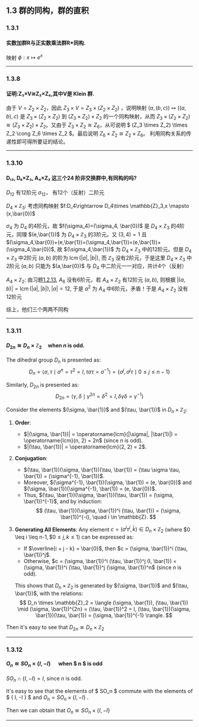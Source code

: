 

## 1.3 群的同构，群的直积

### 1.3.1 
#### 实数加群R与正实数乘法群R*同构.
映射 $\phi: x \mapsto e^{x}$ 

---

### 1.3.8 
#### 证明:Z₃×V≅Z₂×Z₆,其中V是 Klein 群.
由于 $V=Z_2 \times Z_2$，因此 $Z_3 \times V = Z_3 \times (Z_2 \times Z_2)$ ，说明映射 $(a, (b, c)) \mapsto ((a, b), c)$ 是 $Z_3 \times (Z_2 \times Z_2)$ 到 $(Z_3 \times Z_2) \times Z_2$ 的一个同构映射，从而 $Z_3 \times (Z_2 \times Z_2) \cong (Z_3 \times Z_2) \times Z_2$。又由于 $Z_3 \times Z_2 \cong Z_6$，从可说明 $ (Z_3 \times Z_2) \times Z_2 \cong Z_6 \times Z_2 $。最后说明 $Z_6 \times Z_2 \cong Z_2 \times Z_6$。
利用同构关系的传递性即可得所要证的结论。

---


### 1.3.10 
#### D₁₂, D₄×Z₃, A₄×Z₂ 这三个24 阶非交换群中,有同构的吗?   
$D_{12}$ 有12阶元 $\sigma_{12}$， 有12个（反射）二阶元  

$D_{4} \times \mathbb{Z}_3 :$ 考虑同构映射 $f:D_4\rightarrow D_4\times \mathbb{Z}_3,x \mapsto (x,\bar{0})$
    
$\sigma_4$ 为 $D_4$ 的4阶元，故 $f(\sigma_4)=(\sigma_4, \bar{0})$ 是 $D_4\times \mathbb{Z}_3$ 的4阶元，同理 $(e,\bar{1})$ 为 $D_4\times \mathbb{Z}_3$ 的3阶元。又 $(3,4)=1$ 且 $(\sigma_4,\bar{0})+(e,\bar{1})=(\sigma_4,\bar{1})=(e,\bar{1})+(\sigma_4,\bar{0})$, 故 $(\sigma_4,\bar{1})$ 为 $D_4\times \mathbb{Z}_3$ 中的12阶元。但是 $D_4\times \mathbb{Z}_3$ 中2阶元 $(a,b)$ 的阶为 $\operatorname{lcm}(|a|,|b|)$, 而 $\mathbb{Z}_3$ 没有2阶元，于是这里 $D_4\times \mathbb{Z}_3$ 中2阶元 $(a,b)$ 只能为 $(a,\bar{0})$ 与 $D_4$ 中二阶元一一对应，共计4个（反射）  

$A_4\times \mathbb{Z}_2:$  由习题[1.2.13](chapter1.md#1213), $A_6$ 没有6阶元，若 $A_4\times \mathbb{Z}_2$ 有12阶元 $(a,b)$, 则根据 $|(a,b)|=\operatorname{lcm}(|a|,|b|),|a|=12$, 于是 $a^{2}$ 为 $A_4$ 中6阶元，矛盾！于是 $A_4\times \mathbb{Z}_2$ 没有12阶元

综上，他们三个两两不同构 


---


### 1.3.11 
#### $D_{2n} \cong D_n \times \mathbb{Z}_2 \quad \text{when } n \text{ is odd.}$ 

The dihedral group $D_n$ is presented as:
$$ D_n = \langle \sigma, \tau \mid \sigma^n = \tau^2 = I, \tau \sigma \tau = \sigma^{-1} \rangle = \{ \sigma^j, \sigma^j \tau \mid 0 \leq j \leq n-1 \} $$

Similarly, $D_{2n}$ is presented as:
$$ D_{2n} = \langle \gamma, \delta \mid \gamma^{2n} = \delta^2 = I, \delta \gamma \delta = \gamma^{-1} \rangle $$

Consider the elements $(\sigma, \bar{1})$ and $(\tau, \bar{1})$ in $D_n \times \mathbb{Z}_2$:

1. **Order**:
   - $|(\sigma, \bar{1})| = \operatorname{lcm}(|\sigma|, |\bar{1}|) = \operatorname{lcm}(n, 2) = 2n$ (since $n$ is odd).
   - $|(\tau, \bar{1})| = \operatorname{lcm}(2, 2) = 2$.

2. **Conjugation**:
   - $(\tau, \bar{1})(\sigma, \bar{1})(\tau, \bar{1}) = (\tau \sigma \tau, \bar{1}) = (\sigma^{-1}, \bar{1})$.
   - Moreover, $(\sigma^{-1}, \bar{1})(\sigma, \bar{1}) = (e, \bar{0})$ and $(\sigma, \bar{1})(\sigma^{-1}, \bar{1}) = (e, \bar{0})$.
   - Thus, $(\tau, \bar{1})(\sigma, \bar{1})(\tau, \bar{1}) = (\sigma, \bar{1})^{-1}$, and by induction:
     $$
     (\tau, \bar{1})(\sigma, \bar{1})^i (\tau, \bar{1}) = (\sigma, \bar{1})^{-i}, \quad i \in \mathbb{Z}.
     $$

3. **Generating All Elements**:
   Any element $c = (\sigma^i \tau^j, \bar{k}) \in D_n \times \mathbb{Z}_2$ (where \$0 \leq i \leq n-1$, \$0 \leq j, k \leq 1$) can be expressed as:
   - If $\overline{i + j - k} = \bar{0}$, then $c = (\sigma, \bar{1})^i (\tau, \bar{1})^j$.
   - Otherwise, $c = (\sigma, \bar{1})^i (\tau, \bar{1})^j (I, \bar{1}) = (\sigma, \bar{1})^i (\tau, \bar{1})^j (\sigma, \bar{1})^n$  (since $n$ is odd).

   This shows that $D_n \times \mathbb{Z}_2$ is generated by $(\sigma, \bar{1})$ and $(\tau, \bar{1})$, with the relations:
   $$
   D_n \times \mathbb{Z}_2 = \langle (\sigma, \bar{1}), (\tau, \bar{1}) \mid (\sigma, \bar{1})^{2n} = (\tau, \bar{1})^2 = I, (\tau, \bar{1})(\sigma, \bar{1})(\tau, \bar{1}) = (\sigma, \bar{1})^{-1} \rangle.
   $$

Then it's easy to see that $D_{2n} \cong D_n \times \mathbb{Z}_2$ 

---


### 1.3.12 
#### $O_n \cong SO_{n} \times \{ I,-I \}\quad$ when $ n $ is odd
$SO_{n}\cap \{ I,-I \}=I$, since $n$ is odd.

It's easy to see that the elements of $ SO_n $ commute with the elements of $ \{ I, -I \} $ and $O_n = SO_{n} \times \{ I,-I \}$ .

Then we can obtain that $O_n \cong SO_{n} \times \{ I,-I \}$

---